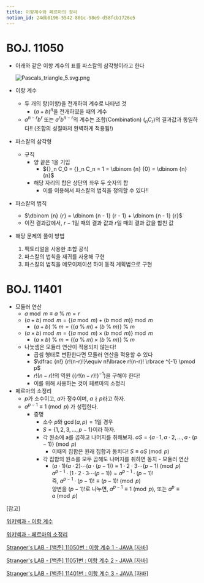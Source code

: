 ```yaml
---
title: 이항계수와 페르마의 정리
notion_id: 24db8196-5542-801c-98e9-d58fcb1726e5
---
```

  
# BOJ. 11050  
  
- 아래와 같은 이항 계수의 표를 파스칼의 삼각형이라고 한다  
  
    ![Pascals_triangle_5.svg.png](https://prod-files-secure.s3.us-west-2.amazonaws.com/ee9cb3f6-9bac-463c-ac07-0442097183e8/67dbf580-7a07-485d-ae36-3de4a6a96e17/Pascals_triangle_5.svg.png?X-Amz-Algorithm=AWS4-HMAC-SHA256&X-Amz-Content-Sha256=UNSIGNED-PAYLOAD&X-Amz-Credential=ASIAZI2LB466VEEAC3EM%2F20251018%2Fus-west-2%2Fs3%2Faws4_request&X-Amz-Date=20251018T011125Z&X-Amz-Expires=3600&X-Amz-Security-Token=IQoJb3JpZ2luX2VjEAgaCXVzLXdlc3QtMiJIMEYCIQClFS2LWZ4ZLRC4lYu7POx2bNKCeYhQewU%2BgcI8I9W59QIhAN2DaBPg9d6cx6NAuF2SRzR4NHlQIbvzaUt8p39wsZt3KogECLH%2F%2F%2F%2F%2F%2F%2F%2F%2F%2FwEQABoMNjM3NDIzMTgzODA1IgxTUqVOlM5dlQy8pYEq3AOLouDNaQgyMVQS7reVhwlHvoUphX%2Bq17pWXPuHI7NykxLmiwXs1DIqqmwsUXwl0eLGp%2F2Nz9ZM3Jn3uh0fp0sUtdL3jVrjvrne7EClllGCF8zE6MDHGBesMmG7OQ5VYdhW09lDk8Q33grrzrXR4oUfdZwnhBmwFSkMeznzgpURPcxhfTGtbi3mObZayjx7BjcRWZD6hoPI6s6RvyQsfhcl5gqj%2BvfIybgKLmFbUGH8eJ44XkhIVmFnQfdT5SlicMkoGFdJeVRnLav0d%2BThAv%2FGzbQz%2FUqZ3WUJcc1SaOxrcKaIgS4O5watcxIMYXyiSwA8j%2FsCWzNTttaH8yRG8wjVxIo%2FmSkJVTrofifJKrPvWWXQtfejctcekxswaKXGQJX9YissimY0S6VVh7alwtPz1U7TxY4NmjDkj%2F1MqC4P8zd2x8ZW%2Bn8qprliu8lJzaigovX9%2FwjhDsVUyNdClGC%2B%2BQyRj4cHjqrHhdWGtAoATAnGRt8cRC7CGSlph2Vov7b4SxMR6bBfsGUFOWK9PwcKsFQup9rNDdQexbCcmbN8MUSzCr%2BIlPKoMfYQAyvatq7%2BRVYCTAKQZqhsHGGckazZL%2FW5UsuZ8xJ2K%2FD9rdjYql0YqVsWkATiMNNx3zCrtMvHBjqkAZdZp0FfmrgRjTZnuMCrqvNVAc5s%2B6X7lieOKYyUlh5Vh0QoJJAHrIFhDjQZH3pWNJYzUHiqBih2zjgl00NzCx8pBjp6fkTO4on8qWsswXmN5yQFNybe3bC6Gh9APaox6azPq5pDgX%2FRIQga8aqyEh6pIukUTRXztDC1GNLEl6FpB639X79MiIqcMht9JoExbzmiLxV9o%2FIxxDZHFt8lCNl50irH&X-Amz-Signature=ee9a7efcb0e8650614805fd18edc838fe1a5cc4b559504dfa0800fc3bd263142&X-Amz-SignedHeaders=host&x-amz-checksum-mode=ENABLED&x-id=GetObject)  
  
- 이항 계수  
    - 두 개의 항(이항)을 전개하여 계수로 나타낸 것  
        - $(a+b)^n$을 전개하였을 때의 계수  
    - $a^{n-r}b^r$ 또는 $a^rb^{n-r}$의 계수는 조합(Combination) (${}_nC_r$)의 결과값과 동일하다!! (조합의 성질마저 완벽하게 적용됨!)  
- 파스칼의 삼각형  
    - 규칙  
        - 양 끝은 1을 기입  
            - ${}_n C_0 = {}_n C_n = 1 = \dbinom {n} {0} = \dbinom {n} {n}$  
        - 해당 자리의 합은 상단의 좌우 두 숫자의 합  
            - 이를 이용해서 파스칼의 법칙을 정의할 수 있다!!  
- 파스칼의 법칙  
    - $\dbinom {n} {r} = \dbinom {n - 1} {r  - 1} + \dbinom {n - 1} {r}$  
    - 이전 결과값에서, $r-1$일 때의 결과 값과 $r$일 때의 결과 값을 합친 값  
- 해당 문제의 풀이 방법  
    1. 팩토리얼을 사용한 조합 공식  
    2. 파스칼의 법칙을 재귀를 사용해 구현  
    3. 파스칼의 법칙을 메모이제이션 하여 동적 계획법으로 구현  
  
# BOJ. 11401  
  
- 모듈러 연산  
    - $a \bmod m \equiv a \ \% \ m = r$  
    - $(a + b) \bmod m = \lbrace (a \bmod m) + (b \bmod m) \rbrace \bmod m$  
        - $(a + b) \ \% \ m = \lbrace (a \ \% \ m) + (b \ \% \ m) \rbrace \ \% \ m$  
    - $(a \times b) \bmod m = \lbrace (a \bmod m) \times (b \bmod m) \rbrace \bmod m$  
        - $(a \times b) \ \% \ m = \lbrace (a \ \% \ m) \times (b \ \% \ m) \rbrace \ \% \ m$  
    - 나눗셈은 모듈러 연산이 적용되지 않는다!  
        - 곱셈 형태로 변환한다면 모듈러 연산을 적용할 수 있다  
        - $\dfrac {n!} {r!(n-r)!}\equiv n!\lbrace r!(n-r)! \rbrace ^{-1} \pmod p$  
        - $r!(n-r)!$의 역원 ($\lbrace r!(n-r)! \rbrace ^ {-1}$)을 구해야 한다!  
        - 이를 위해 사용하는 것이 페르마의 소정리  
- 페르마의 소정리  
    - $p$가 소수이고, $a$가 정수이며,  $a \nmid p$라고 하자.  
    - $a^{p-1} \equiv 1 \pmod p$ 가 성립한다.  
        - 증명  
            - 소수 $p$와 $\gcd(a, p) = 1$일 경우  
            - $S = \lbrace 1,2,3,\dots, p-1 \rbrace$이라 하자.  
            - 각 원소에 a를 곱하고 나머지를 취해보자. $aS = \lbrace a \cdot 1, a \cdot 2, \dots, a \cdot (p-1) \rbrace \pmod p$  
                - 이때의 집합은 원래 집합과 동치다! $S \equiv aS \pmod p$  
            - 각 집합의 원소를 모두 곱해도 나머지를 취하면 동치 - 모듈러 연산  
                - $(a \cdot 1)(a \cdot 2) \cdots(a \cdot (p-1)) \equiv 1 \cdot 2 \cdot 3 \cdots (p-1) \pmod p$   
                $a^{p-1} \cdot (1 \cdot 2 \cdot 3 \cdots (p-1)) = a^{p-1} \cdot (p-1)!$   
                즉, $a^{p-1} \cdot (p-1)! \equiv (p-1)! \pmod p$  
                양변을 $(p-1)!$로 나누면, $a^{p-1} \equiv 1 \pmod p$, 또는 $a^p \equiv a \pmod p$  
  
[참고]  
  
  
[위키백과 - 이항 계수](https://ko.wikipedia.org/wiki/%EC%9D%B4%ED%95%AD_%EA%B3%84%EC%88%98)  
  
  
[위키백과 - 페르마의 소정리](https://ko.wikipedia.org/wiki/%ED%8E%98%EB%A5%B4%EB%A7%88%EC%9D%98_%EC%86%8C%EC%A0%95%EB%A6%AC)  
  
  
[Stranger's LAB - [백준] 11050번 : 이항 계수 1 - JAVA [자바]](https://st-lab.tistory.com/159)  
  
  
[Stranger's LAB - [백준] 11051번 : 이항 계수 2 - JAVA [자바]](https://st-lab.tistory.com/162)  
  
  
[Stranger's LAB - [백준] 11401번 : 이항 계수 3 - JAVA [자바]](https://st-lab.tistory.com/241)  
  
